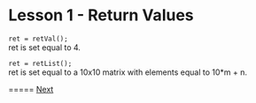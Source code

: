 Lesson 1 - Return Values
=====
`ret = retVal();`<br />
ret is set equal to 4.

`ret = retList();`<br />
ret is set equal to a 10x10 matrix with elements equal to 10*m + n.

=====
[Next](../Lesson%202%20-%20Simple%20Processing/Simple%20Processing.md)
